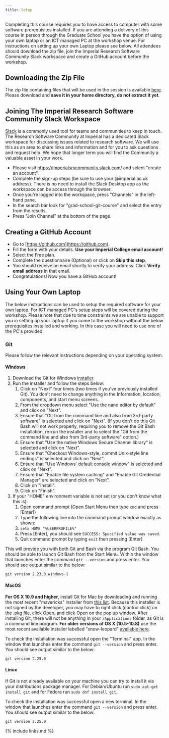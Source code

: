 ```yaml
---
title: Setup
---
```


Completing this course requires you to have access to computer with some
software prerequisites installed. If you are attending a delivery of this course
in person through the Graduate School you have the option of using your own
laptop or an ICT managed PC at the workshop venue. For instructions on setting
up your own Laptop please see below. All attendees should download the zip file,
join the Imperial Research Software Community Slack workspace and create a
GitHub account before the workshop.

## Downloading the Zip File

The zip file containing files that will be used in the session is available
[here](code/recipe.zip). Please download and **save it in your home directory,
do not extract it yet**.

## Joining The Imperial Research Software Community Slack Workspace

[Slack](https://slack.com/intl/en-gb/) is a commonly used tool for teams and
communities to keep in touch. The Research Software Community at Imperial has a
dedicated Slack workspace for discussing issues related to research software.
We will use this as an area to share links and information and for you to ask
questions and request help. We hope that longer term you will find the Community
a valuable asset in your work.

* Please visit https://imperialsrscommunity.slack.com/ and select "create an
  account".
* Complete the sign-up steps (be sure to use your @imperial.ac.uk address).
  There is no need to install the Slack Desktop app as the workspace can be
  access through the browser.
* Once you're logged into the workspace, press "Channels" in the left-hand pane.
* In the search bar look for "grad-school-git-course" and select the entry
  from the results.
* Press "Join Channel" at the bottom of the page.

## Creating a GitHub Account

- Go to [https://github.com](https://github.com).
- Fill the form with your details. **Use your Imperial College email account!**
- Select the Free plan.
- Complete the questionnaire (Optional) or click on **Skip this step**.
- You should receive an email shortly to verify your address. Click **Verify
  email address** in that email.
- Congratulations! Now you have a GitHub account!

## Using Your Own Laptop

The below instructions can be used to setup the required software for your own
laptop. For ICT managed PC's setup steps will be covered during the
workshop. Please note that due to time constraints we are unable to support you
in setting up your laptop if you come to the workshop without the below
prerequisites installed and working. In this case you will need to use one of
the PC's provided.

### Git

Please follow the relevant instructions depending on your operating system.

#### Windows


1. Download the Git for Windows [installer](https://git-for-windows.github.io/).
1. Run the installer and follow the steps below:
   1. Click on "Next" four times (two times if you've previously installed Git). You don't need to change anything in the Information, location, components, and start menu screens.
   1. From the dropdown menu select "Use the nano editor by default" and click on "Next".
   1. Ensure that "Git from the command line and also from 3rd-party software" is selected and click on "Next". (If you don't do this Git Bash will not work properly, requiring you to remove the Git Bash installation, re-run the installer and to select the "Git from the command line and also from 3rd-party software" option.)
   1. Ensure that "Use the native Windows Secure Channel library" is selected and click on "Next".
   1. Ensure that "Checkout Windows-style, commit Unix-style line endings" is selected and click on "Next".
   1. Ensure that "Use Windows' default console window" is selected and click on "Next".
   1. Ensure that "Enable file system caching" and "Enable Git Credential Manager" are selected and click on "Next".
   1. Click on "Install".
   1. Click on "Finish".
1. If your "HOME" environment variable is not set (or you don't know what this is):
   1. Open command prompt (Open Start Menu then type `cmd` and press [Enter])
   1. Type the following line into the command prompt window exactly as shown:
   1. `setx HOME "%USERPROFILE%"`
   1. Press [Enter], you should see `SUCCESS: Specified value was saved`.
   1. Quit command prompt by typing `exit` then pressing [Enter]

This will provide you with both Git and Bash via the program Git Bash. You
should be able to launch Git Bash from the Start Menu. Within the window that
launches enter the command `git --version` and press enter. You should see
output similar to the below:
```
git version 2.23.0.windows-1
```

#### MacOS

**For OS X 10.9 and higher**, install Git for Mac by downloading and running the
most recent "mavericks" installer from [this list][installer-list]. Because this
installer is not signed by the developer, you may have to right click (control
click) on the .pkg file, click Open, and click Open on the pop up window. After
installing Git, there will not be anything in your `/Applications` folder, as
Git is a command line program. **For older versions of OS X (10.5-10.8)** use
the most recent available installer labelled "snow-leopard" [available
here][snow-leopard].

[installer-list]: http://sourceforge.net/projects/git-osx-installer/files/
[snow-leopard]: http://sourceforge.net/projects/git-osx-installer/files/

To check the installation was successful open the "Terminal" app. In the window
that launches enter the command `git --version` and press enter. You should see
output similar to the below:
```
git version 2.25.0
```

#### Linux

If Git is not already available on your machine you can try to install it via
your distributions package manager. For Debian/Ubuntu run `sudo apt-get install
git` and for Fedora run `sudo dnf install git`.

To check the installation was successful open a new terminal. In the window that
launches enter the command `git --version` and press enter. You should see
output similar to the below:
```
git version 2.25.0
```

{% include links.md %}
